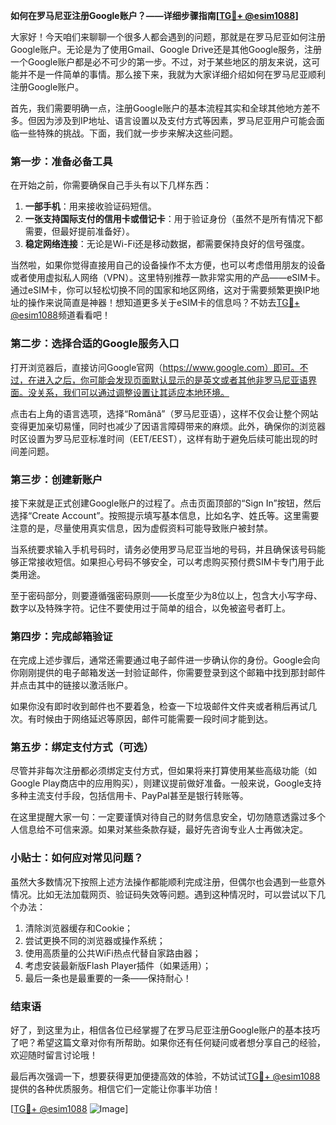 **如何在罗马尼亚注册Google账户？——详细步骤指南[[TG💪+ @esim1088](https://t.me/s/esim1088)]**

大家好！今天咱们来聊聊一个很多人都会遇到的问题，那就是在罗马尼亚如何注册Google账户。无论是为了使用Gmail、Google Drive还是其他Google服务，注册一个Google账户都是必不可少的第一步。不过，对于某些地区的朋友来说，这可能并不是一件简单的事情。那么接下来，我就为大家详细介绍如何在罗马尼亚顺利注册Google账户。

首先，我们需要明确一点，注册Google账户的基本流程其实和全球其他地方差不多。但因为涉及到IP地址、语言设置以及支付方式等因素，罗马尼亚用户可能会面临一些特殊的挑战。下面，我们就一步步来解决这些问题。

### 第一步：准备必备工具

在开始之前，你需要确保自己手头有以下几样东西：

1. **一部手机**：用来接收验证码短信。
2. **一张支持国际支付的信用卡或借记卡**：用于验证身份（虽然不是所有情况下都需要，但最好提前准备好）。
3. **稳定网络连接**：无论是Wi-Fi还是移动数据，都需要保持良好的信号强度。

当然啦，如果你觉得直接用自己的设备操作不太方便，也可以考虑借用朋友的设备或者使用虚拟私人网络（VPN）。这里特别推荐一款非常实用的产品——eSIM卡。通过eSIM卡，你可以轻松切换不同的国家和地区网络，这对于需要频繁更换IP地址的操作来说简直是神器！想知道更多关于eSIM卡的信息吗？不妨去[TG💪+ @esim1088](https://t.me/s/esim1088)频道看看吧！

### 第二步：选择合适的Google服务入口

打开浏览器后，直接访问Google官网（https://www.google.com）即可。不过，在进入之后，你可能会发现页面默认显示的是英文或者其他非罗马尼亚语界面。没关系，我们可以通过调整设置让其适应本地环境。

点击右上角的语言选项，选择“Română”（罗马尼亚语），这样不仅会让整个网站变得更加亲切易懂，同时也减少了因语言障碍带来的麻烦。此外，确保你的浏览器时区设置为罗马尼亚标准时间（EET/EEST），这样有助于避免后续可能出现的时间差问题。

### 第三步：创建新账户

接下来就是正式创建Google账户的过程了。点击页面顶部的“Sign In”按钮，然后选择“Create Account”。按照提示填写基本信息，比如名字、姓氏等。这里需要注意的是，尽量使用真实信息，因为虚假资料可能导致账户被封禁。

当系统要求输入手机号码时，请务必使用罗马尼亚当地的号码，并且确保该号码能够正常接收短信。如果担心号码不够安全，可以考虑购买预付费SIM卡专门用于此类用途。

至于密码部分，则要遵循强密码原则——长度至少为8位以上，包含大小写字母、数字以及特殊字符。记住不要使用过于简单的组合，以免被盗号者盯上。

### 第四步：完成邮箱验证

在完成上述步骤后，通常还需要通过电子邮件进一步确认你的身份。Google会向你刚刚提供的电子邮箱发送一封验证邮件，你需要登录到这个邮箱中找到那封邮件并点击其中的链接以激活账户。

如果你没有即时收到邮件也不要着急，检查一下垃圾邮件文件夹或者稍后再试几次。有时候由于网络延迟等原因，邮件可能需要一段时间才能到达。

### 第五步：绑定支付方式（可选）

尽管并非每次注册都必须绑定支付方式，但如果将来打算使用某些高级功能（如Google Play商店中的应用购买），则建议提前做好准备。一般来说，Google支持多种主流支付手段，包括信用卡、PayPal甚至是银行转账等。

在这里提醒大家一句：一定要谨慎对待自己的财务信息安全，切勿随意透露过多个人信息给不可信来源。如果对某些条款存疑，最好先咨询专业人士再做决定。

### 小贴士：如何应对常见问题？

虽然大多数情况下按照上述方法操作都能顺利完成注册，但偶尔也会遇到一些意外情况。比如无法加载网页、验证码失效等问题。遇到这种情况时，可以尝试以下几个办法：

1. 清除浏览器缓存和Cookie；
2. 尝试更换不同的浏览器或操作系统；
3. 使用高质量的公共WiFi热点代替自家路由器；
4. 考虑安装最新版Flash Player插件（如果适用）；
5. 最后一条也是最重要的一条——保持耐心！

### 结束语

好了，到这里为止，相信各位已经掌握了在罗马尼亚注册Google账户的基本技巧了吧？希望这篇文章对你有所帮助。如果你还有任何疑问或者想分享自己的经验，欢迎随时留言讨论哦！

最后再次强调一下，想要获得更加便捷高效的体验，不妨试试[TG💪+ @esim1088](https://t.me/s/esim1088)提供的各种优质服务。相信它们一定能让你事半功倍！

[[TG💪+ @esim1088](https://t.me/s/esim1088) ![Image](https://i.postimg.cc/4NQfJmqS/Snipaste-2025-05-13-00-14-12.png)]